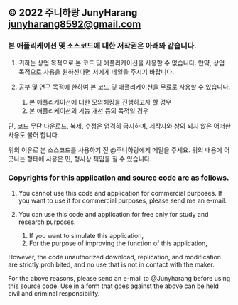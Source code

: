 ## © 2022 주니하랑 JunyHarang <junyharang8592@gmail.com>

### 본 애플리케이션 및 소스코드에 대한 저작권은 아래와 같습니다.

1. 귀하는 상업 목적으로 본 코드 및 애플리케이션을 사용할 수 없습니다.
   만약, 상업 목적으로 사용을 원하신다면 저에게 메일을 주시기 바랍니다.

2. 공부 및 연구 목적에 한하여 본 코드 및 애플리케이션을 무료로 사용할 수 있습니다.
    1) 본 애플리케이션에 대한 모의해킹을 진행하고자 할 경우
    2) 본 애플리케이션의 기능 개선 등의 목적일 경우

단, 코드 무단 다운로드, 복제, 수정은 엄격히 금지하며, 제작자와 상의 되지 않은 어떠한 사용도 불허 합니다.

위의 이유로 본 소스코드를 사용하기 전 @주니하랑에게 메일을 주세요.
위의 내용에 어긋나는 형태에 사용은 민, 형사상 책임을 질 수 있습니다.

### Copyrights for this application and source code are as follows.

1. You cannot use this code and application for commercial purposes.
   If you want to use it for commercial purposes, please send me an e-mail.

2. You can use this code and application for free only for study and research purposes.

    1) If you want to simulate this application,
    2) For the purpose of improving the function of this application,

However, the code unauthorized download, replication, and modification are strictly prohibited, and no use that is not in contact with the maker.

For the above reasons, please send an e-mail to @Junyharang before using this source code.
Use in a form that goes against the above can be held civil and criminal responsibility.